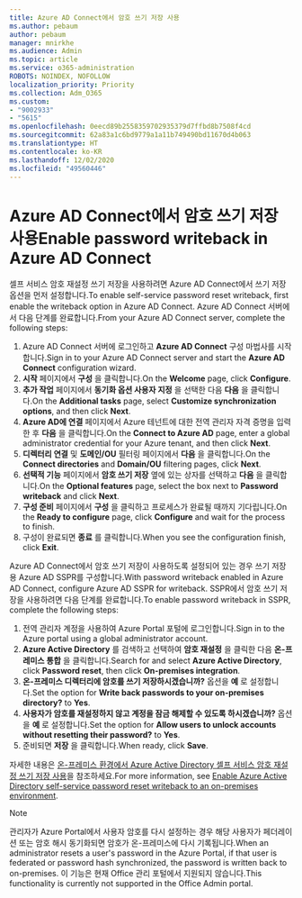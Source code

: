 ```yaml
---
title: Azure AD Connect에서 암호 쓰기 저장 사용
ms.author: pebaum
author: pebaum
manager: mnirkhe
ms.audience: Admin
ms.topic: article
ms.service: o365-administration
ROBOTS: NOINDEX, NOFOLLOW
localization_priority: Priority
ms.collection: Adm_O365
ms.custom:
- "9002933"
- "5615"
ms.openlocfilehash: 0eecd89b2558359702935379d7ffbd8b7508f4cd
ms.sourcegitcommit: 62a83a1c6bd9779a1a11b749490bd11670d4b063
ms.translationtype: HT
ms.contentlocale: ko-KR
ms.lasthandoff: 12/02/2020
ms.locfileid: "49560446"
---
```

# <a name="enable-password-writeback-in-azure-ad-connect"></a><span data-ttu-id="af6ac-102">Azure AD Connect에서 암호 쓰기 저장 사용</span><span class="sxs-lookup"><span data-stu-id="af6ac-102">Enable password writeback in Azure AD Connect</span></span>

<span data-ttu-id="af6ac-103">셀프 서비스 암호 재설정 쓰기 저장을 사용하려면 Azure AD Connect에서 쓰기 저장 옵션을 먼저 설정합니다.</span><span class="sxs-lookup"><span data-stu-id="af6ac-103">To enable self-service password reset writeback, first enable the writeback option in Azure AD Connect.</span></span> <span data-ttu-id="af6ac-104">Azure AD Connect 서버에서 다음 단계를 완료합니다.</span><span class="sxs-lookup"><span data-stu-id="af6ac-104">From your Azure AD Connect server, complete the following steps:</span></span>

1. <span data-ttu-id="af6ac-105">Azure AD Connect 서버에 로그인하고 **Azure AD Connect** 구성 마법사를 시작합니다.</span><span class="sxs-lookup"><span data-stu-id="af6ac-105">Sign in to your Azure AD Connect server and start the **Azure AD Connect** configuration wizard.</span></span>
2. <span data-ttu-id="af6ac-106">**시작** 페이지에서 **구성** 을 클릭합니다.</span><span class="sxs-lookup"><span data-stu-id="af6ac-106">On the **Welcome** page, click **Configure**.</span></span>
3. <span data-ttu-id="af6ac-107">**추가 작업** 페이지에서 **동기화 옵션 사용자 지정** 을 선택한 다음 **다음** 을 클릭합니다.</span><span class="sxs-lookup"><span data-stu-id="af6ac-107">On the **Additional tasks** page, select **Customize synchronization options**, and then click **Next**.</span></span>
4. <span data-ttu-id="af6ac-108">**Azure AD에 연결** 페이지에서 Azure 테넌트에 대한 전역 관리자 자격 증명을 입력한 후 **다음** 을 클릭합니다.</span><span class="sxs-lookup"><span data-stu-id="af6ac-108">On the **Connect to Azure AD** page, enter a global administrator credential for your Azure tenant, and then click **Next**.</span></span>
5. <span data-ttu-id="af6ac-109">**디렉터리 연결** 및 **도메인/OU** 필터링 페이지에서 **다음** 을 클릭합니다.</span><span class="sxs-lookup"><span data-stu-id="af6ac-109">On the **Connect directories** and **Domain/OU** filtering pages, click **Next**.</span></span>
6. <span data-ttu-id="af6ac-110">**선택적 기능** 페이지에서 **암호 쓰기 저장** 옆에 있는 상자를 선택하고 **다음** 을 클릭합니다.</span><span class="sxs-lookup"><span data-stu-id="af6ac-110">On the **Optional features** page, select the box next to **Password writeback** and click **Next**.</span></span>
7. <span data-ttu-id="af6ac-111">**구성 준비** 페이지에서 **구성** 을 클릭하고 프로세스가 완료될 때까지 기다립니다.</span><span class="sxs-lookup"><span data-stu-id="af6ac-111">On the **Ready to configure** page, click **Configure** and wait for the process to finish.</span></span>
8. <span data-ttu-id="af6ac-112">구성이 완료되면 **종료** 를 클릭합니다.</span><span class="sxs-lookup"><span data-stu-id="af6ac-112">When you see the configuration finish, click **Exit**.</span></span>

<span data-ttu-id="af6ac-113">Azure AD Connect에서 암호 쓰기 저장이 사용하도록 설정되어 있는 경우 쓰기 저장용 Azure AD SSPR를 구성합니다.</span><span class="sxs-lookup"><span data-stu-id="af6ac-113">With password writeback enabled in Azure AD Connect, configure Azure AD SSPR for writeback.</span></span>  <span data-ttu-id="af6ac-114">SSPR에서 암호 쓰기 저장을 사용하려면 다음 단계를 완료합니다.</span><span class="sxs-lookup"><span data-stu-id="af6ac-114">To enable password writeback in SSPR, complete the following steps:</span></span>

1. <span data-ttu-id="af6ac-115">전역 관리자 계정을 사용하여 Azure Portal 포털에 로그인합니다.</span><span class="sxs-lookup"><span data-stu-id="af6ac-115">Sign in to the Azure portal using a global administrator account.</span></span>
2. <span data-ttu-id="af6ac-116">**Azure Active Directory** 를 검색하고 선택하여 **암호 재설정** 을 클릭한 다음 **온-프레미스 통합** 을 클릭합니다.</span><span class="sxs-lookup"><span data-stu-id="af6ac-116">Search for and select **Azure Active Directory**, click **Password reset**, then click **On-premises integration**.</span></span>
3. <span data-ttu-id="af6ac-117">**온-프레미스 디렉터리에 암호를 쓰기 저장하시겠습니까?** 옵션을 **예** 로 설정합니다.</span><span class="sxs-lookup"><span data-stu-id="af6ac-117">Set the option for **Write back passwords to your on-premises directory?** to **Yes**.</span></span>
4. <span data-ttu-id="af6ac-118">**사용자가 암호를 재설정하지 않고 계정을 잠금 해제할 수 있도록 하시겠습니까?** 옵션을 **예** 로 설정합니다.</span><span class="sxs-lookup"><span data-stu-id="af6ac-118">Set the option for **Allow users to unlock accounts without resetting their password?** to **Yes**.</span></span>
5. <span data-ttu-id="af6ac-119">준비되면 **저장** 을 클릭합니다.</span><span class="sxs-lookup"><span data-stu-id="af6ac-119">When ready, click **Save**.</span></span>

<span data-ttu-id="af6ac-120">자세한 내용은 [온-프레미스 환경에서 Azure Active Directory 셀프 서비스 암호 재설정 쓰기 저장 사용](https://docs.microsoft.com/azure/active-directory/authentication/tutorial-enable-sspr-writeback)을 참조하세요.</span><span class="sxs-lookup"><span data-stu-id="af6ac-120">For more information, see [Enable Azure Active Directory self-service password reset writeback to an on-premises environment](https://docs.microsoft.com/azure/active-directory/authentication/tutorial-enable-sspr-writeback).</span></span>

> [!NOTE]
>  <span data-ttu-id="af6ac-121">관리자가 Azure Portal에서 사용자 암호를 다시 설정하는 경우 해당 사용자가 페더레이션 또는 암호 해시 동기화되면 암호가 온-프레미스에 다시 기록됩니다.</span><span class="sxs-lookup"><span data-stu-id="af6ac-121">When an administrator resets a user's password in the Azure Portal, if that user is federated or password hash synchronized, the password is written back to on-premises.</span></span> <span data-ttu-id="af6ac-122">이 기능은 현재 Office 관리 포털에서 지원되지 않습니다.</span><span class="sxs-lookup"><span data-stu-id="af6ac-122">This functionality is currently not supported in the Office Admin portal.</span></span>